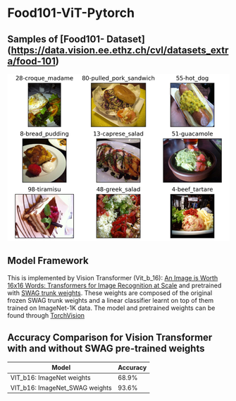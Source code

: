 # Food101-ViT-Pytorch

##  Samples of [Food101- Dataset] (https://data.vision.ee.ethz.ch/cvl/datasets_extra/food-101)
![Dataset_Samples](food101.png)

## Model Framework
This is implemented by Vision Transformer (Vit_b_16): [An Image is Worth 16x16 Words: Transformers for Image Recognition at Scale](https://arxiv.org/abs/2010.11929)
and pretrained with [SWAG trunk weights](https://arxiv.org/abs/2201.08371).
These weights are composed of the original frozen SWAG trunk weights and a linear classifier learnt on top of them trained on ImageNet-1K data.
The model and pretrained weights can be found through [TorchVision](https://pytorch.org/vision/main/models/generated/torchvision.models.vit_b_16.html#torchvision.models.ViT_B_16_Weights)


## Accuracy Comparison for Vision Transformer with and without SWAG pre-trained weights

| Model         | Accuracy      |
| ------------- | ------------- |
| VIT_b16: ImageNet weights       | 68.9%         |
| VIT_b16: ImageNet_SWAG weights  | 93.6%         |
